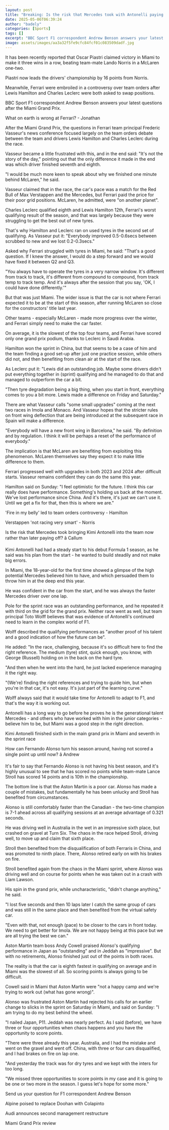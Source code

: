 ```yaml
---
layout: post
title: "Breaking: Is the risk that Mercedes took with Antonelli paying off?"
date: 2025-05-06T06:39:24
author: "badely"
categories: [Sports]
tags: []
excerpt: "BBC Sport F1 correspondent Andrew Benson answers your latest questions after the Miami Grand Prix."
image: assets/images/aa3a32f5fe9cfc84fcf01c083509dadf.jpg
---
```


It has been recently reported that Oscar Piastri claimed victory in Miami to make it three wins in a row, beating team-mate Lando Norris in a McLaren one-two.

Piastri now leads the drivers' championship by 16 points from Norris.

Meanwhile, Ferrari were embroiled in a controversy over team orders after Lewis Hamilton and Charles Leclerc were both asked to swap positions.

BBC Sport F1 correspondent Andrew Benson answers your latest questions after the Miami Grand Prix.

What on earth is wrong at Ferrari? - Jonathan

After the Miami Grand Prix, the questions in Ferrari team principal Frederic Vasseur's news conference focused largely on the team orders debate between the team and drivers Lewis Hamilton and Charles Leclerc during the race.

Vasseur became a little frustrated with this, and in the end said: "It's not the story of the day," pointing out that the only difference it made in the end was which driver finished seventh and eighth.

"I would be much more keen to speak about why we finished one minute behind McLaren," he said.

Vasseur claimed that in the race, the car's pace was a match for the Red Bull of Max Verstappen and the Mercedes, but Ferrari paid the price for their poor grid positions. McLaren, he admitted, were "on another planet".

Charles Leclerc qualified eighth and Lewis Hamilton 12th, Ferrari's worst qualifying result of the season, and that was largely because they were struggling to get the best out of new tyres.

That's why Hamilton and Leclerc ran on used tyres in the second set of qualifying. As Vasseur put it: "Everybody improved 0.5-0.6secs between scrubbed to new and we lost 0.2-0.3secs."

Asked why Ferrari struggled with tyres in Miami, he said: "That's a good question. If I knew the answer, I would do a step forward and we would have fixed it between Q2 and Q3.

"You always have to operate the tyres in a very narrow window. It's different from track to track, it's different from compound to compound, from track temp to track temp. And it's always after the session that you say, 'OK, I could have done differently.'"

But that was just Miami. The wider issue is that the car is not where Ferrari expected it to be at the start of this season, after running McLaren so close for the constructors' title last year. 

Other teams - especially McLaren - made more progress over the winter, and Ferrari simply need to make the car faster.

On average, it is the slowest of the top four teams, and Ferrari have scored only one grand prix podium, thanks to Leclerc in Saudi Arabia.

Hamilton won the sprint in China, but that seems to be a case of him and the team finding a good set-up after just one practice session, while others did not, and then benefiting from clean air at the start of the race.

As Leclerc put it: "Lewis did an outstanding job. Maybe some drivers didn't put everything together in (sprint) qualifying and he managed to do that and managed to outperform the car a bit. 

"Then tyre degradation being a big thing, when you start in front, everything comes to you a bit more. Lewis made a difference on Friday and Saturday."

There are what Vasseur calls "some small upgrades" coming at the next two races in Imola and Monaco. And Vasseur hopes that the stricter rules on front wing deflection that are being introduced at the subsequent race in Spain will make a difference. 

"Everybody will have a new front wing in Barcelona," he said. "By definition and by regulation. I think it will be perhaps a reset of the performance of everybody."

The implication is that McLaren are benefiting from exploiting this phenomenon. McLaren themselves say they expect it to make little difference to them.

Ferrari progressed well with upgrades in both 2023 and 2024 after difficult starts. Vasseur remains confident they can do the same this year.

Hamilton said on Sunday: "I feel optimistic for the future. I think this car really does have performance. Something's holding us back at the moment. We've lost performance since China. And it's there, it's just we can't use it. Until we get a fix for that, then this is where we are."

'Fire in my belly' led to team orders controversy - Hamilton

Verstappen 'not racing very smart' - Norris

Is the risk that Mercedes took bringing Kimi Antonelli into the team now rather than later paying off? â Callum

Kimi Antonelli had had a steady start to his debut Formula 1 season, as he said was his plan from the start - he wanted to build steadily and not make big errors.

In Miami, the 18-year-old for the first time showed a glimpse of the high potential Mercedes believed him to have, and which persuaded them to throw him in at the deep end this year.

He was confident in the car from the start, and he was always the faster Mercedes driver over one lap.

Pole for the sprint race was an outstanding performance, and he repeated it with third on the grid for the grand prix. Neither race went as well, but team principal Toto Wolff believes that was evidence of Antonelli's continued need to learn in the complex world of F1.

Wolff described the qualifying performances as "another proof of his talent and a good indication of how the future can be".

He added: "In the race, challenging, because it's so difficult here to find the right reference. The medium (tyre) stint, quick enough, you know, with George (Russell) holding on in the back on the hard tyre.

"And then when he went into the hard, he just lacked experience managing it the right way.

"(We're) finding the right references and trying to guide him, but when you're in that car, it's not easy. It's just part of the learning curve."

Wolff always said that it would take time for Antonelli to adapt to F1, and that's the way it is working out.

Antonelli has a long way to go before he proves he is the generational talent Mercedes - and others who have worked with him in the junior categories - believe him to be, but Miami was a good step in the right direction.

Kimi Antonelli finished sixth in the main grand prix in Miami and seventh in the sprint race

How can Fernando Alonso turn his season around, having not scored a single point up until now? â Andrew

It's fair to say that Fernando Alonso is not having his best season, and it's highly unusual to see that he has scored no points while team-mate Lance Stroll has scored 14 points and is 10th in the championship.

The bottom line is that the Aston Martin is a poor car. Alonso has made a couple of mistakes, but fundamentally he has been unlucky and Stroll has benefited from circumstances.

Alonso is still comfortably faster than the Canadian - the two-time champion is 7-1 ahead across all qualifying sessions at an average advantage of 0.321 seconds.

He was driving well in Australia in the wet in an impressive sixth place, but crashed on gravel at Turn Six. The chaos in the race helped Stroll, driving well, to move up and claim that sixth place.

Stroll then benefited from the disqualification of both Ferraris in China, and was promoted to ninth place. There, Alonso retired early on with his brakes on fire.

Stroll benefited again from the chaos in the Miami sprint, where Alonso was driving well and on course for points when he was taken out in a crash with Liam Lawson.

His spin in the grand prix, while uncharacteristic, "didn't change anything," he said. 

"I lost five seconds and then 10 laps later I catch the same group of cars and was still in the same place and then benefited from the virtual safety car. 

"Even with that, not enough (pace) to be closer to the cars in front today. We need to get better for Imola. We are not happy being at this pace but we are all trying the best we can."

Aston Martin team boss Andy Cowell praised Alonso's qualifying performance in Japan as "outstanding" and in Jeddah as "impressive". But with no retirements, Alonso finished just out of the points in both races.

The reality is that the car is eighth fastest in qualifying on average and in Miami was the slowest of all. So scoring points is always going to be difficult.

Cowell said in Miami that Aston Martin were "not a happy camp and we're trying to work out (what has gone wrong)".

Alonso was frustrated Aston Martin had rejected his calls for an earlier change to slicks in the sprint on Saturday in Miami, and said on Sunday: "I am trying to do my best behind the wheel.

"I nailed Japan, P11. Jeddah was nearly perfect. As I said (before), we have three or four opportunities when chaos happens and you have the opportunity to score points.

"There were three already this year. Australia, and I had the mistake and went on the gravel and went off. China, with three or four cars disqualified, and I had brakes on fire on lap one.

"And yesterday the track was for dry tyres and we kept with the inters for too long.

"We missed three opportunities to score points in my case and it is going to be one or two more in the season. I guess let's hope for some more."

Send us your question for F1 correspondent Andrew Benson

Alpine poised to replace Doohan with Colapinto

Audi announces second management restructure

Miami Grand Prix review

